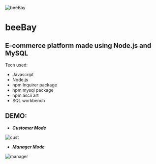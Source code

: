![beeBay](https://i.imgur.com/x7HfPcS.png)

# beeBay 

## E-commerce platform made using Node.js and MySQL

Tech used:

* Javascript
* Node.js
* npm Inquirer package
* npm mysql package
* npm ascii art
* SQL workbench


## DEMO:

* _**Customer Mode**_

![cust](https://i.imgur.com/S9FN4qs.gif)





* _**Manager Mode**_

![manager](https://i.imgur.com/TdRPQxU.gif)
